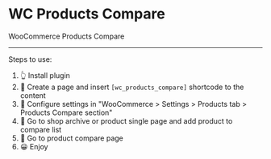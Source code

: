# WC Products Compare

WooCommerce Products Compare

---
Steps to use:

1. 👆 Install plugin
2. 📄 Create a page and insert `[wc_products_compare]` shortcode to the content
3. 🔧 Configure settings in "WooCommerce > Settings > Products tab > Products Compare section"
4. 🛒 Go to shop archive or product single page and add product to compare list
5. 📄 Go to product compare page
6. 😀 Enjoy 

